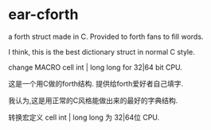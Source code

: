# ear-cforth
a forth struct made in C. Provided to forth fans to fill words.

I think, this is the best dictionary struct in normal C style.

change MACRO cell  int | long long  for  32|64 bit CPU.


这是一个用C做的forth结构. 提供给forth爱好者自己填字.

我认为,这是用正常的C风格能做出来的最好的字典结构.

转换宏定义 cell  int | long long  为  32|64位 CPU.
